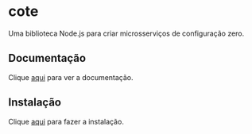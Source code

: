 # cote

Uma biblioteca Node.js para criar microsserviços de configuração zero.

## Documentação

Clique [aqui](https://github.com/dashersw/cote) para ver a documentação.

## Instalação

Clique [aqui](https://www.npmjs.com/package/cote) para fazer a instalação.
